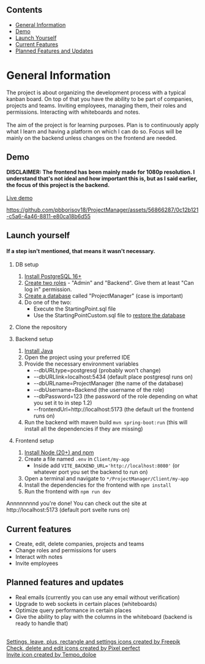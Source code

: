 ## Contents
* [General Information](#general-information)
* [Demo](#demo)
* [Launch Yourself](#launch-yourself)
* [Current Features](#current-features)
* [Planned Features and Updates](#planned-features-and-updates)

# General Information
The project is about organizing the development process with a typical kanban board. 
On top of that you have the ability to be part of companies, projects and teams.
Inviting employees, managing them, their roles and permissions. Interacting with whiteboards and notes.
<br><br>
The aim of the project is for learning purposes. Plan is to continuously apply what I learn
and having a platform on which I can do so. 
Focus will be mainly on the backend unless changes on the frontend are needed.
## Demo
**DISCLAIMER: The frontend has been mainly made for 1080p resolution. I understand that's not ideal and how important this is, but as I said earlier, the focus of this project is the backend.**
<br><br>
[Live demo](https://agile-ace.tech)

https://github.com/pbborisov18/ProjectManager/assets/56866287/0c12b121-c5a6-4a46-8811-e80ca18b6d55

## Launch yourself

#### If a step isn't mentioned, that means it wasn't necessary.

1. DB setup
   1. [Install PostgreSQL 16+](https://www.postgresql.org/download/)
   2. [Create two roles](https://www.postgresql.org/docs/current/sql-createrole.html) - "Admin" and "Backend". 
   Give them at least "Can log in" permission.
   3. [Create a database](https://www.postgresql.org/docs/current/sql-createdatabase.html) called "ProjectManager" (case is important)
   4. Do one of the two:
      - Execute the StartingPoint.sql file
      - Use the StartingPointCustom.sql file to [restore the database](https://www.postgresql.org/docs/8.1/backup.html)

2. Clone the repository

3. Backend setup
   1. [Install Java](https://www.oracle.com/cis/java/technologies/downloads/#java17)
   2. Open the project using your preferred IDE
   3. Provide the necessary environment variables 
      - --dbURLtype=postgresql (probably won't change)
      - --dbURLlink=localhost:5434 (default place postgresql runs on)
      - --dbURLname=ProjectManager (the name of the database)
      - --dbUsername=Backend (the username of the role)
      - --dbPassword=123 (the password of the role depending on what you set it to in step 1.2)
      - --frontendUrl=http://localhost:5173 (the default url the frontend runs on)
   4. Run the backend with maven build `mvn spring-boot:run` (this will install all the dependencies if they are missing)

4. Frontend setup
   1. [Install Node (20+) and npm](https://nodejs.org/en/download)
   2. Create a file named `.env` in `Client/my-app`
      - Inside add `VITE_BACKEND_URL='http://localhost:8080'` (or whatever port you set the backend to run on)
   3. Open a terminal and navigate to `*/ProjectManager/Client/my-app`
   4. Install the dependencies for the frontend with `npm install`
   5. Run the frontend with `npm run dev`

Annnnnnnnd you're done! You can check out the site at http://localhost:5173 (default port svelte runs on)

## Current features
* Create, edit, delete companies, projects and teams
* Change roles and permissions for users
* Interact with notes
* Invite employees

## Planned features and updates
* Real emails (currently you can use any email without verification)
* Upgrade to web sockets in certain places (whiteboards)
* Optimize query performance in certain places
* Give the ability to play with the columns in the whiteboard (backend is ready to handle that)

<br>
<a href="https://www.flaticon.com/authors/freepik" title="settings icons">Settings, leave, plus, rectangle and settings icons created by Freepik</a><br>
<a href="https://www.flaticon.com/authors/pixel-perfect" title="right icons">Check, delete and edit icons created by Pixel perfect</a><br>
<a href="https://www.flaticon.com/authors/tempo-doloe" title="invite icons">Invite icon created by Tempo_doloe</a><br>

